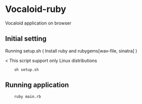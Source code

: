 Vocaloid-ruby
=====================
Vocaloid application on browser

## Initial setting
Running setup.sh ( Install ruby and rubygems[wav-file, sinatra] )

< This script support only Linux distributions

		sh setup.sh

## Running application

		ruby main.rb


